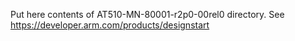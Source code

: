 Put here contents of AT510-MN-80001-r2p0-00rel0 directory.
See https://developer.arm.com/products/designstart

